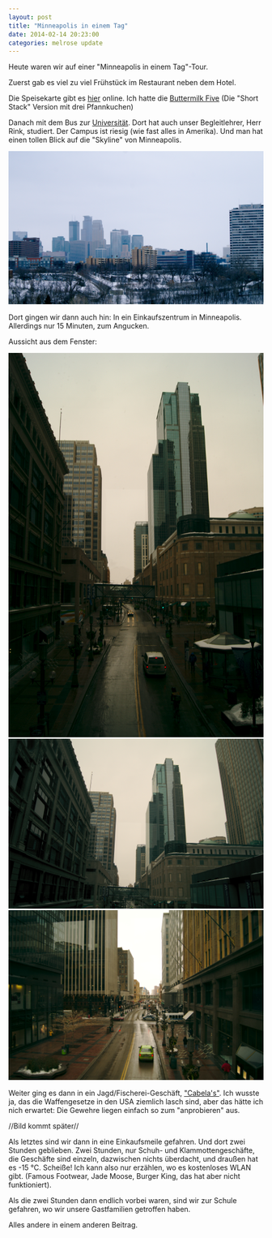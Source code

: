 ```yaml
---
layout: post
title: "Minneapolis in einem Tag"
date: 2014-02-14 20:23:00
categories: melrose update
---
```


Heute waren wir auf einer "Minneapolis in einem Tag"-Tour.

Zuerst gab es viel zu viel Frühstück im Restaurant neben dem Hotel.

Die Speisekarte gibt es [hier](http://www.perkinsrestaurants.com/menu/breakfast) online.
Ich hatte die [Buttermilk Five](http://www.perkinsrestaurants.com/menu/griddle-greats) (Die "Short Stack" Version mit drei Pfannkuchen)

Danach mit dem Bus zur [Universität](http://www1.umn.edu/twincities/index.html). Dort hat auch unser Begleitlehrer, Herr Rink, studiert.
Der Campus ist riesig (wie fast alles in Amerika). Und man hat einen tollen Blick auf die "Skyline" von Minneapolis.

![img01](/assets/20140214/img_0001.jpg)

Dort gingen wir dann auch hin: In ein Einkaufszentrum in Minneapolis. Allerdings nur 15 Minuten, zum Angucken.

Aussicht aus dem Fenster:

![img02](/assets/20140214/img_0003.jpg)
![img03](/assets/20140214/img_0004.jpg)
![img04](/assets/20140214/img_0005.jpg)

Weiter ging es dann in ein Jagd/Fischerei-Geschäft, ["Cabela's"](http://www.cabelas.com/). Ich wusste ja, das die Waffengesetze in den USA ziemlich lasch sind, aber das hätte ich nich erwartet: Die Gewehre liegen einfach so zum "anprobieren" aus.

//Bild kommt später//

Als letztes sind wir dann in eine Einkaufsmeile gefahren. Und dort zwei Stunden geblieben. Zwei Stunden, nur Schuh- und Klammottengeschäfte, die Geschäfte sind einzeln, dazwischen nichts überdacht, und draußen hat es -15 °C. Scheiße!
Ich kann also nur erzählen, wo es kostenloses WLAN gibt.
(Famous Footwear, Jade Moose, Burger King, das hat aber nicht funktioniert).

Als die zwei Stunden dann endlich vorbei waren, sind wir zur Schule gefahren, wo wir unsere Gastfamilien getroffen haben.

Alles andere in einem anderen Beitrag.